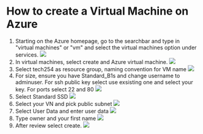 # How to create a Virtual Machine on Azure


1. Starting on the Azure homepage, go to the searchbar and type in "virtual machines" or "vm" and select the virtual machines option under services.
![](images/azure-vm-1.png)
2. In virtual machines, select create and Azure virtual machine.
![](images/azure-vm-2.png)
3. Select tech254 as resource group, naming convention for VM name
![](images/azure-vm-3.png)
4. For size, ensure you have Standard_B1s and change username to adminuser. For ssh public key select use exsisting one and select your key. For ports select 22 and 80
![](images/azure-vm-4.png)
5. Select Standard SSD
![](images/azure-vm-5.png)
6. Select your VN and pick public subnet
![](images/azure-vm-6.png)
7. Select User Data and enter user data
![](images/azure-vm-7.png)
8. Type owner and your first name
![](images/azure-vm-8.png)
9. After review select create.
![](images/azure-vm-9.png)